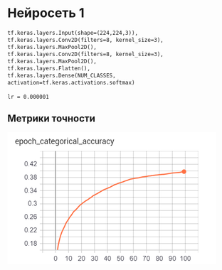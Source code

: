 Нейросеть 1
============

    tf.keras.layers.Input(shape=(224,224,3)),
    tf.keras.layers.Conv2D(filters=8, kernel_size=3),
    tf.keras.layers.MaxPool2D(),
    tf.keras.layers.Conv2D(filters=8, kernel_size=3),
    tf.keras.layers.MaxPool2D(),
    tf.keras.layers.Flatten(),
    tf.keras.layers.Dense(NUM_CLASSES, activation=tf.keras.activations.softmax)
        
    lr = 0.000001
Метрики точности
-----------------
![hfhf](https://github.com/baliffagh/SMOMI/blob/Lab2/graph/2.1.trainaccuracy.PNG)
